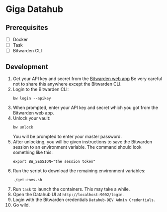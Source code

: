 # Giga Datahub

## Prerequisites

- [ ] Docker
- [ ] Task
- [ ] Bitwarden CLI

## Development

1. Get your API key and secret from
   the [Bitwarden web app](https://vault.bitwarden.com/#/settings/security/security-keys)
   Be very careful not to share this anywhere except the Bitwarden CLI.
2. Login to the Bitwarden CLI:
    ```shell
    bw login --apikey
    ```
3. When prompted, enter your API key and secret which you got from the Bitwarden web
   app.
4. Unlock your vault:
    ```shell
    bw unlock
    ```
   You will be prompted to enter your master password.
5. After unlocking, you will be given instructions to save the Bitwarden session to an
   environment
   variable. The command should look something like this:
   ```shell
   export BW_SESSION="the session token"
   ```
6. Run the script to download the remaining environment variables:
    ```shell
    ./get-envs.sh
    ```
7. Run `task` to launch the containers. This may take a while.
8. Open the Datahub UI at `http://localhost:9002/login`.
9. Login with the Bitwarden credentials `Datahub-DEV Admin Credentials`.
10. Go wild.
